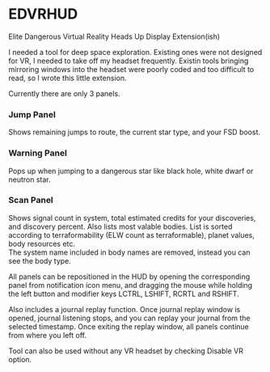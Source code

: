 # EDVRHUD
Elite Dangerous Virtual Reality Heads Up Display Extension(ish)

I needed a tool for deep space exploration. Existing ones were not designed for VR, I needed to take off my headset frequently.
Existin tools bringing mirroring windows into the headset were poorly coded and too difficult to read, so I wrote this little extension.

Currently there are only 3 panels.

### Jump Panel
Shows remaining jumps to route, the current star type, and your FSD boost.
### Warning Panel
Pops up when jumping to a dangerous star like black hole, white dwarf or neutron star.

### Scan Panel
Shows signal count in system, total estimated credits for your discoveries, and discovery percent. Also lists most valable bodies.
List is sorted according to terraformability (ELW count as terraformable), planet values, body resources etc.  
The system name included in body names are removed, instead you can see the body type.

All panels can be repositioned in the HUD by opening the corresponding panel from notification icon menu, and dragging the mouse while holding the left button and modifier keys LCTRL, LSHIFT, RCRTL and RSHIFT.

Also includes a journal replay function. Once journal replay window is opened, journal listening stops, and you can replay your journal from the selected timestamp. Once exiting the replay window, all panels continue from where you left off.

Tool can also be used without any VR headset by checking Disable VR option.





